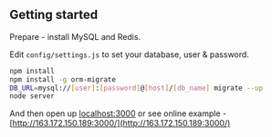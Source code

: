 ## Getting started


Prepare - install MySQL and Redis.

Edit `config/settings.js` to set your database, user & password.

```bash
npm install
npm install -g orm-migrate
DB_URL=mysql://[user]:[password]@[host]/[db_name] migrate --up
node server
```

And then open up [localhost:3000](http://localhost:3000/) or see online example - [http://163.172.150.189:3000/](http://163.172.150.189:3000/)
